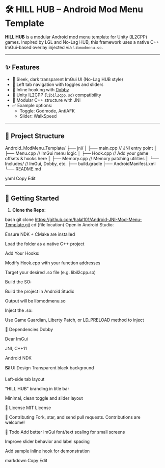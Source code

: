 # 🛠️ HILL HUB – Android Mod Menu Template

**HILL HUB** is a modular Android mod menu template for Unity (IL2CPP) games. Inspired by LGL and No-Lag HUB, this framework uses a native C++ ImGui-based overlay injected via `libmodmenu.so`.

---

## ✨ Features

- 🎨 Sleek, dark transparent ImGui UI (No-Lag HUB style)
- 🔲 Left tab navigation with toggles and sliders
- 🧵 Inline hooking with [Dobby](https://github.com/jmpews/Dobby)
- 🧬 Unity IL2CPP (`libil2cpp.so`) compatibility
- 📁 Modular C++ structure with JNI
- ✅ Example options:
  - Toggle: Godmode, AntiAFK
  - Slider: WalkSpeed

---

## 📁 Project Structure

Android_ModMenu_Template/
├── jni/
│ ├── main.cpp // JNI entry point
│ ├── Menu.cpp // ImGui menu logic
│ ├── Hook.cpp // Add your game offsets & hooks here
│ ├── Memory.cpp // Memory patching utilities
│ └── Includes/ // ImGui, Dobby, etc.
├── build.gradle
├── AndroidManifest.xml
└── README.md

yaml
Copy
Edit

---

## 🚀 Getting Started

1. **Clone the Repo:**

bash
git clone https://github.com/halal101/Android-JNI-Mod-Menu-Template.git
cd (file location)
Open in Android Studio:

Ensure NDK + CMake are installed

Load the folder as a native C++ project

Add Your Hooks:

Modify Hook.cpp with your function addresses

Target your desired .so file (e.g. libil2cpp.so)

Build the SO:

Build the project in Android Studio

Output will be libmodmenu.so

Inject the .so:

Use Game Guardian, Liberty Patch, or LD_PRELOAD method to inject

🔧 Dependencies
Dobby

Dear ImGui

JNI, C++11

Android NDK

🖼️ UI Design
Transparent black background

Left-side tab layout

“HILL HUB” branding in title bar

Minimal, clean toggle and slider layout

📜 License
MIT License

🤝 Contributing
Fork, star, and send pull requests. Contributions are welcome!

📌 Todo
 Add better ImGui font/text scaling for small screens

 Improve slider behavior and label spacing

 Add sample inline hook for demonstration

markdown
Copy
Edit
